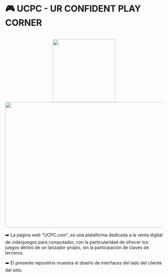 # 🎮 UCPC - UR CONFIDENT PLAY CORNER
<div align="center">
	<br>
	<img src="https://www.pcmrace.com/wp-content/uploads/2014/04/approved.gif?sanitize=true" width="200" height="200">
	<br>
    	<img src="https://bingimages.herokuapp.com/unsplash1" width="800" height="400">
</div>
  
 ➡️  La página web “UCPC.com”, es una plataforma dedicada a la venta digital de videojuegos para computador,
      con la particularidad de ofrecer los juegos dentro de un lanzador propio, sin la participación de claves de terceros.
      
 ➡️  El presente repositirio muestra el diseño de interfaces del lado del cliente del sitio.
